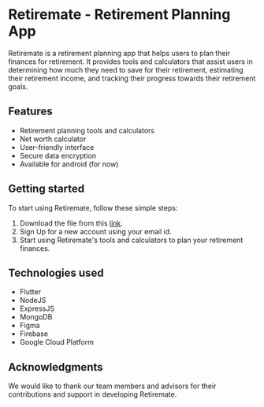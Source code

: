 
# Retiremate - Retirement Planning App

Retiremate is a retirement planning app that helps users to plan their finances for retirement. It provides tools and calculators that assist users in determining how much they need to save for their retirement, estimating their retirement income, and tracking their progress towards their retirement goals.


## Features

- Retirement planning tools and calculators
- Net worth calculator
- User-friendly interface
- Secure data encryption
- Available for android (for now)

## Getting started

To start using Retiremate, follow these simple steps:

1. Download the file from this [link](https://drive.google.com/file/d/1WfkhBIkNmgfjhTGMBY3VYkeUXoMzNhuk/view?usp=sharing).
2. Sign Up for a new account using your email id.
3. Start using Retiremate's tools and calculators to plan your retirement finances.

## Technologies used 

- Flutter 
- NodeJS
- ExpressJS
- MongoDB
- Figma
- Firebase
- Google Cloud Platform

## Acknowledgments

We would like to thank our team members and advisors for their contributions and support in developing Retiremate.
